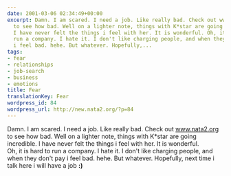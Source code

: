 ```yaml
---
date: 2001-03-06 02:34:49+00:00
excerpt: Damn. I am scared. I need a job. Like really bad. Check out www.nata2.org
  to see how bad. Well on a lighter note, things with K*star are going incredible.
  I have never felt the things i feel with her. It is wonderful. Oh, it is hard to
  run a company. I hate it. I don't like charging people, and when they don't pay
  i feel bad. hehe. But whatever. Hopefully,...
tags:
- fear
- relationships
- job-search
- business
- emotions
title: Fear
translationKey: Fear
wordpress_id: 84
wordpress_url: http://new.nata2.org/?p=84
---
```


Damn. I am scared. I need a job. Like really bad. Check out <a href="http://www.nata2.org">www.nata2.org</a> to see how bad. Well on a lighter note, things with K*star are going incredible. I have never felt the things i feel with her. It is wonderful. <br>Oh, it is hard to run a company. I hate it. I don't like charging people, and when they don't pay i feel bad. hehe. But whatever. Hopefully, next time i talk here i will have a job <b>:)</b>